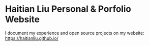 # Haitian Liu Personal & Porfolio Website

I document my experience and open source projects on my website: https://haitianliu.github.io/

